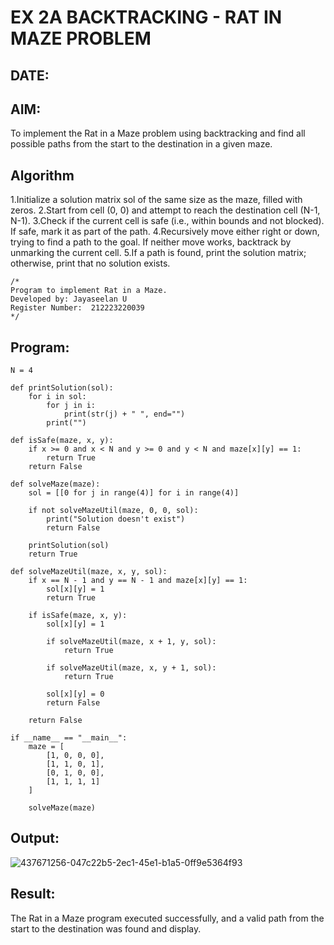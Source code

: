 # EX 2A BACKTRACKING - RAT IN MAZE PROBLEM
## DATE:
## AIM:
To implement the Rat in a Maze problem using backtracking and find all possible paths from the start to the destination in a given maze.


## Algorithm
1.Initialize a solution matrix sol of the same size as the maze, filled with zeros.
2.Start from cell (0, 0) and attempt to reach the destination cell (N-1, N-1).
3.Check if the current cell is safe (i.e., within bounds and not blocked). If safe, mark it as part of the path.
4.Recursively move either right or down, trying to find a path to the goal. If neither move works, backtrack by unmarking the current cell.
5.If a path is found, print the solution matrix; otherwise, print that no solution exists.


```
/*
Program to implement Rat in a Maze.
Developed by: Jayaseelan U
Register Number:  212223220039
*/
```
## Program:
```
N = 4
 
def printSolution(sol):
    for i in sol:
        for j in i:
            print(str(j) + " ", end="")
        print("")

def isSafe(maze, x, y):
    if x >= 0 and x < N and y >= 0 and y < N and maze[x][y] == 1:
        return True
    return False

def solveMaze(maze):
    sol = [[0 for j in range(4)] for i in range(4)]
    
    if not solveMazeUtil(maze, 0, 0, sol):
        print("Solution doesn't exist")
        return False
    
    printSolution(sol)
    return True

def solveMazeUtil(maze, x, y, sol):
    if x == N - 1 and y == N - 1 and maze[x][y] == 1:
        sol[x][y] = 1
        return True
    
    if isSafe(maze, x, y):
        sol[x][y] = 1
        
        if solveMazeUtil(maze, x + 1, y, sol):
            return True
        
        if solveMazeUtil(maze, x, y + 1, sol):
            return True
        
        sol[x][y] = 0
        return False
    
    return False

if __name__ == "__main__":
    maze = [
        [1, 0, 0, 0],
        [1, 1, 0, 1],
        [0, 1, 0, 0],
        [1, 1, 1, 1]
    ]
    
    solveMaze(maze)

```

## Output:

![437671256-047c22b5-2ec1-45e1-b1a5-0ff9e5364f93](https://github.com/user-attachments/assets/c2dbd290-93b4-400d-b75d-6b4019559894)




## Result:
The Rat in a Maze program executed successfully, and a valid path from the start to the destination was found and display.
